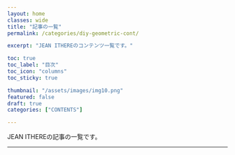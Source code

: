 ```yaml
---
layout: home
classes: wide
title: "記事の一覧"
permalink: /categories/diy-geometric-cont/

excerpt: "JEAN ITHEREのコンテンツ一覧です。"

toc: true
toc_label: "目次"
toc_icon: "columns"
toc_sticky: true

thumbnail: "/assets/images/img10.png"
featured: false
draft: true
categories: ["CONTENTS"]

---
```


JEAN ITHEREの記事の一覧です。

---
